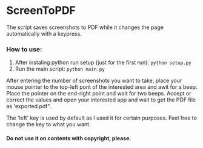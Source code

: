 # ScreenToPDF
The script saves screenshots to PDF while it changes the page automatically with a keypress.

### How to use:
1. After instaling python run setup (just for the first run):
  `python setup.py`
2. Run the main script:
   `python main.py`

After entering the number of screenshots you want to take, place your mouse pointer to the top-left pont of the interested area and awit for a beep. Place the pointer on the end-right point and wait for two beeps. Accept or correct the values and open your interested app and wait to get the PDF file as 'exported.pdf".

The 'left' key is used by default as I used it for certain purposes.
Feel free to change the key to what you want.

#### Do not use it on contents with copyright, please.
